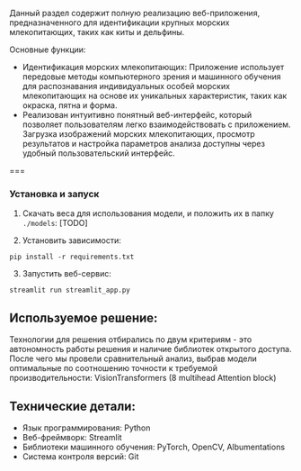 
Данный раздел содержит полную реализацию веб-приложения, предназначенного для идентификации крупных морских млекопитающих, таких как киты и дельфины. 

Основные функции:
+ Идентификация морских млекопитающих: Приложение использует передовые методы компьютерного зрения и машинного обучения для распознавания индивидуальных особей морских млекопитающих на основе их уникальных характеристик, таких как окраска, пятна и форма.
+ Реализован интуитивно понятный веб-интерфейс, который позволяет пользователям легко взаимодействовать с приложением. Загрузка изображений морских млекопитающих, просмотр результатов и настройка параметров анализа доступны через удобный пользовательский интерфейс.

===
### **Установка и запуск**
1. Скачать веса для использования модели, и положить их в папку `./models`: [TODO]

2. Установить зависимости:
```
pip install -r requirements.txt
```

3. Запустить веб-сервис:
```
streamlit run streamlit_app.py
```

## **Используемое решение:**

Технологии для решения отбирались по двум критериям - это автономность работы решения и наличие библиотек открытого доступа. 
После чего мы провели сравнительный анализ, выбрав модели оптимальные по соотношению точности к требуемой производительности: VisionTransformers (8 multihead Attention block)

## **Технические детали:**

+ Язык программирования: Python
+ Веб-фреймворк: Streamlit
+ Библиотеки машинного обучения: PyTorch, OpenCV, Albumentations
+ Система контроля версий: Git
